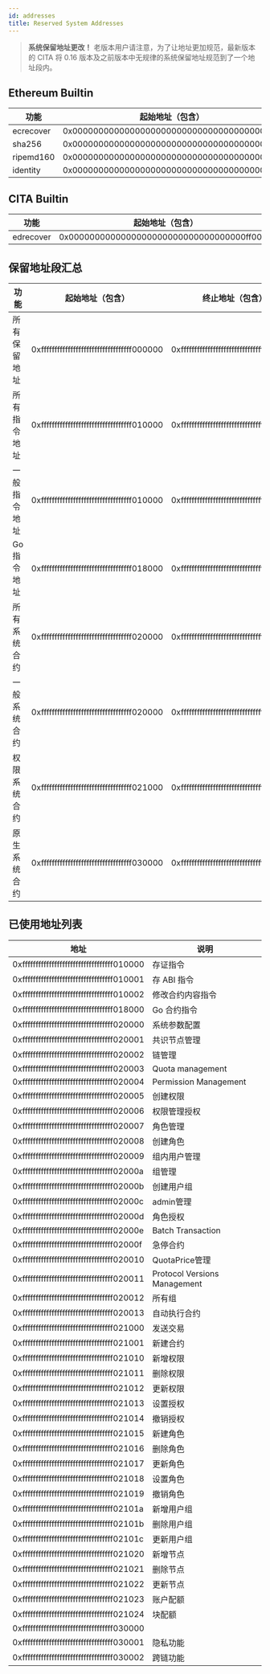 ```yaml
---
id: addresses
title: Reserved System Addresses
---
```


> **系统保留地址更改！** 老版本用户请注意，为了让地址更加规范，最新版本的 CITA 将 0.16 版本及之前版本中无规律的系统保留地址规范到了一个地址段内。

## Ethereum Builtin

| 功能        | 起始地址（包含）                                   |
| --------- | ------------------------------------------ |
| ecrecover | 0x0000000000000000000000000000000000000001 |
| sha256    | 0x0000000000000000000000000000000000000002 |
| ripemd160 | 0x0000000000000000000000000000000000000003 |
| identity  | 0x0000000000000000000000000000000000000004 |

## CITA Builtin

| 功能        | 起始地址（包含）                                   |
| --------- | ------------------------------------------ |
| edrecover | 0x0000000000000000000000000000000000ff0001 |

## 保留地址段汇总

| 功能      | 起始地址（包含）                                   | 终止地址（包含）                                   |
| ------- | ------------------------------------------ | ------------------------------------------ |
| 所有保留地址  | 0xffffffffffffffffffffffffffffffffff000000 | 0xffffffffffffffffffffffffffffffffffffffff |
| 所有指令地址  | 0xffffffffffffffffffffffffffffffffff010000 | 0xffffffffffffffffffffffffffffffffff01ffff |
| 一般指令地址  | 0xffffffffffffffffffffffffffffffffff010000 | 0xffffffffffffffffffffffffffffffffff0100ff |
| Go 指令地址 | 0xffffffffffffffffffffffffffffffffff018000 | 0xffffffffffffffffffffffffffffffffff018fff |
| 所有系统合约  | 0xffffffffffffffffffffffffffffffffff020000 | 0xffffffffffffffffffffffffffffffffff02ffff |
| 一般系统合约  | 0xffffffffffffffffffffffffffffffffff020000 | 0xffffffffffffffffffffffffffffffffff0200ff |
| 权限系统合约  | 0xffffffffffffffffffffffffffffffffff021000 | 0xffffffffffffffffffffffffffffffffff0210ff |
| 原生系统合约  | 0xffffffffffffffffffffffffffffffffff030000 | 0xffffffffffffffffffffffffffffffffff03ffff |

## 已使用地址列表

| 地址                                         | 说明                           |
| ------------------------------------------ | ---------------------------- |
| 0xffffffffffffffffffffffffffffffffff010000 | 存证指令                         |
| 0xffffffffffffffffffffffffffffffffff010001 | 存 ABI 指令                     |
| 0xffffffffffffffffffffffffffffffffff010002 | 修改合约内容指令                     |
| 0xffffffffffffffffffffffffffffffffff018000 | Go 合约指令                      |
| 0xffffffffffffffffffffffffffffffffff020000 | 系统参数配置                       |
| 0xffffffffffffffffffffffffffffffffff020001 | 共识节点管理                       |
| 0xffffffffffffffffffffffffffffffffff020002 | 链管理                          |
| 0xffffffffffffffffffffffffffffffffff020003 | Quota management             |
| 0xffffffffffffffffffffffffffffffffff020004 | Permission Management        |
| 0xffffffffffffffffffffffffffffffffff020005 | 创建权限                         |
| 0xffffffffffffffffffffffffffffffffff020006 | 权限管理授权                       |
| 0xffffffffffffffffffffffffffffffffff020007 | 角色管理                         |
| 0xffffffffffffffffffffffffffffffffff020008 | 创建角色                         |
| 0xffffffffffffffffffffffffffffffffff020009 | 组内用户管理                       |
| 0xffffffffffffffffffffffffffffffffff02000a | 组管理                          |
| 0xffffffffffffffffffffffffffffffffff02000b | 创建用户组                        |
| 0xffffffffffffffffffffffffffffffffff02000c | admin管理                      |
| 0xffffffffffffffffffffffffffffffffff02000d | 角色授权                         |
| 0xffffffffffffffffffffffffffffffffff02000e | Batch Transaction            |
| 0xffffffffffffffffffffffffffffffffff02000f | 急停合约                         |
| 0xffffffffffffffffffffffffffffffffff020010 | QuotaPrice管理                 |
| 0xffffffffffffffffffffffffffffffffff020011 | Protocol Versions Management |
| 0xffffffffffffffffffffffffffffffffff020012 | 所有组                          |
| 0xffffffffffffffffffffffffffffffffff020013 | 自动执行合约                       |
| 0xffffffffffffffffffffffffffffffffff021000 | 发送交易                         |
| 0xffffffffffffffffffffffffffffffffff021001 | 新建合约                         |
| 0xffffffffffffffffffffffffffffffffff021010 | 新增权限                         |
| 0xffffffffffffffffffffffffffffffffff021011 | 删除权限                         |
| 0xffffffffffffffffffffffffffffffffff021012 | 更新权限                         |
| 0xffffffffffffffffffffffffffffffffff021013 | 设置授权                         |
| 0xffffffffffffffffffffffffffffffffff021014 | 撤销授权                         |
| 0xffffffffffffffffffffffffffffffffff021015 | 新建角色                         |
| 0xffffffffffffffffffffffffffffffffff021016 | 删除角色                         |
| 0xffffffffffffffffffffffffffffffffff021017 | 更新角色                         |
| 0xffffffffffffffffffffffffffffffffff021018 | 设置角色                         |
| 0xffffffffffffffffffffffffffffffffff021019 | 撤销角色                         |
| 0xffffffffffffffffffffffffffffffffff02101a | 新增用户组                        |
| 0xffffffffffffffffffffffffffffffffff02101b | 删除用户组                        |
| 0xffffffffffffffffffffffffffffffffff02101c | 更新用户组                        |
| 0xffffffffffffffffffffffffffffffffff021020 | 新增节点                         |
| 0xffffffffffffffffffffffffffffffffff021021 | 删除节点                         |
| 0xffffffffffffffffffffffffffffffffff021022 | 更新节点                         |
| 0xffffffffffffffffffffffffffffffffff021023 | 账户配额                         |
| 0xffffffffffffffffffffffffffffffffff021024 | 块配额                          |
| 0xffffffffffffffffffffffffffffffffff030000 |                              |
| 0xffffffffffffffffffffffffffffffffff030001 | 隐私功能                         |
| 0xffffffffffffffffffffffffffffffffff030002 | 跨链功能                         |